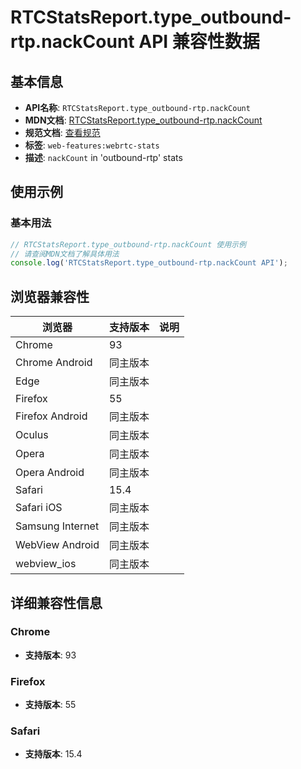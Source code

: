 # RTCStatsReport.type_outbound-rtp.nackCount API 兼容性数据

## 基本信息

- **API名称**: `RTCStatsReport.type_outbound-rtp.nackCount`
- **MDN文档**: [RTCStatsReport.type_outbound-rtp.nackCount](https://developer.mozilla.org/docs/Web/API/RTCOutboundRtpStreamStats/nackCount)
- **规范文档**: [查看规范](https://w3c.github.io/webrtc-stats/#dom-rtcoutboundrtpstreamstats-nackcount)
- **标签**: `web-features:webrtc-stats`
- **描述**: `nackCount` in 'outbound-rtp' stats

## 使用示例

### 基本用法

```javascript
// RTCStatsReport.type_outbound-rtp.nackCount 使用示例
// 请查阅MDN文档了解具体用法
console.log('RTCStatsReport.type_outbound-rtp.nackCount API');
```

## 浏览器兼容性

| 浏览器 | 支持版本 | 说明 |
|--------|----------|------|
| Chrome | 93 |  |
| Chrome Android | 同主版本 |  |
| Edge | 同主版本 |  |
| Firefox | 55 |  |
| Firefox Android | 同主版本 |  |
| Oculus | 同主版本 |  |
| Opera | 同主版本 |  |
| Opera Android | 同主版本 |  |
| Safari | 15.4 |  |
| Safari iOS | 同主版本 |  |
| Samsung Internet | 同主版本 |  |
| WebView Android | 同主版本 |  |
| webview_ios | 同主版本 |  |

## 详细兼容性信息

### Chrome

- **支持版本**: 93

### Firefox

- **支持版本**: 55

### Safari

- **支持版本**: 15.4

